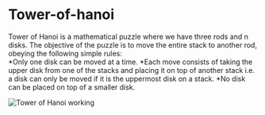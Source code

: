 # Tower-of-hanoi
Tower of Hanoi is a mathematical puzzle where we have three rods and n disks. The objective of the puzzle is to move the entire stack to another rod, obeying the following simple rules:  
*Only one disk can be moved at a time. 
*Each move consists of taking the upper disk from one of the stacks and placing it on top of another stack i.e. a disk can only be moved if it is the uppermost disk on a stack. 
*No disk can be placed on top of a smaller disk.

![Tower of Hanoi working](https://user-images.githubusercontent.com/37892718/59560203-ace20d80-902b-11e9-8af2-2767767000b9.gif)
